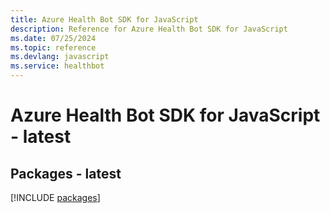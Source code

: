```yaml
---
title: Azure Health Bot SDK for JavaScript
description: Reference for Azure Health Bot SDK for JavaScript
ms.date: 07/25/2024
ms.topic: reference
ms.devlang: javascript
ms.service: healthbot
---
```

# Azure Health Bot SDK for JavaScript - latest
## Packages - latest
[!INCLUDE [packages](health-bot-index.md)]